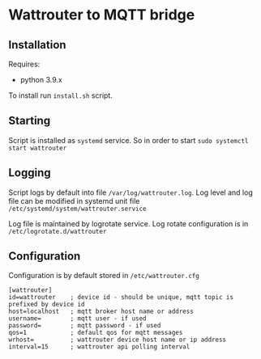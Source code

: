# Wattrouter to MQTT bridge

## Installation

Requires:
* python 3.9.x

To install run `install.sh` script. 

## Starting
Script is installed as `systemd` service. So in order to start `sudo systemctl start wattrouter`

## Logging
Script logs by default into file `/var/log/wattrouter.log`.
Log level and log file can be modified in systemd unit file `/etc/systemd/system/wattrouter.service`

Log file is maintained by logrotate service. Log rotate configuration is in `/etc/logrotate.d/wattrouter`

## Configuration
Configuration is by default stored in `/etc/wattrouter.cfg`

```
[wattrouter]
id=wattrouter    ; device id - should be unique, mqtt topic is prefixed by device id
host=localhost   ; mqtt broker host name or address
username=        ; mqtt user - if used
password=        ; mqtt password - if used
qos=1            ; default qos for mqtt messages
wrhost=          ; wattrouter device host name or ip address
interval=15      ; wattrouter api polling interval
```


